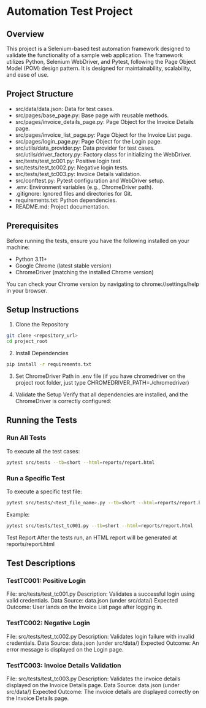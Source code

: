 # Automation Test Project

## Overview
This project is a Selenium-based test automation framework designed to validate the functionality of a sample web application. The framework utilizes Python, Selenium WebDriver, and Pytest, following the Page Object Model (POM) design pattern. It is designed for maintainability, scalability, and ease of use.

## Project Structure

- src/data/data.json: Data for test cases.
- src/pages/base_page.py: Base page with reusable methods.
- src/pages/invoice_details_page.py: Page Object for the Invoice Details page.
- src/pages/invoice_list_page.py: Page Object for the Invoice List page.
- src/pages/login_page.py: Page Object for the Login page.
- src/utils/data_provider.py: Data provider for test cases.
src/utils/driver_factory.py: Factory class for initializing the WebDriver.
- src/tests/test_tc001.py: Positive login test.
- src/tests/test_tc002.py: Negative login tests.
- src/tests/test_tc003.py: Invoice Details validation.
- src/conftest.py: Pytest configuration and WebDriver setup.
- .env: Environment variables (e.g., ChromeDriver path).
- .gitignore: Ignored files and directories for Git.
- requirements.txt: Python dependencies.
- README.md: Project documentation.

## Prerequisites

Before running the tests, ensure you have the following installed on your machine:

- Python 3.11+
- Google Chrome (latest stable version)
- ChromeDriver (matching the installed Chrome version)    

You can check your Chrome version by navigating to chrome://settings/help in your browser.

## Setup Instructions

1. Clone the Repository

```bash
git clone <repository_url>
cd project_root
```

2. Install Dependencies

```bash
pip install -r requirements.txt
```

3. Set ChromeDriver Path in .env file (if you have chromedriver on the project root folder, just type CHROMEDRIVER_PATH=./chromedriver)

4. Validate the Setup Verify that all dependencies are installed, and the ChromeDriver is correctly configured:

## Running the Tests

### Run All Tests
To execute all the test cases:

```bash
pytest src/tests --tb=short --html=reports/report.html
```

### Run a Specific Test
To execute a specific test file:

```bash
pytest src/tests/<test_file_name>.py --tb=short --html=reports/report.html
```

Example:

```bash
pytest src/tests/test_tc001.py --tb=short --html=reports/report.html
```

Test Report
After the tests run, an HTML report will be generated at reports/report.html

## Test Descriptions

### TestTC001: Positive Login
File: src/tests/test_tc001.py
Description: Validates a successful login using valid credentials.
Data Source: data.json (under src/data/)
Expected Outcome: User lands on the Invoice List page after logging in.

### TestTC002: Negative Login
File: src/tests/test_tc002.py
Description: Validates login failure with invalid credentials.
Data Source: data.json (under src/data/)
Expected Outcome:  An error message is displayed on the Login page.

### TestTC003: Invoice Details Validation
File: src/tests/test_tc003.py
Description: Validates the invoice details displayed on the Invoice Details page.
Data Source: data.json (under src/data/)
Expected Outcome: The invoice details are displayed correctly on the Invoice Details page.



